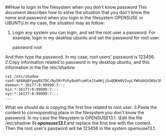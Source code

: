 ##How to login in the filesystem when you don't know password
This document describes how to solve the situation that you don't know the name and password when you login in the filesystem OPENSUSE or UBUNTU.In my case, the situation may as follow:
<!-- more -->
1. Login any system you can login, and set the root user a password.
For example, login in my desktop ubuntu and set the password for root user.
	
	password root

And then type the password. In my case, root users' password is 123456.
2.Copy information related to password in my desktop ubuntu, and this information in the file /etc/shadow
	
	cat /etc/shadow
	root:$6$HqBYywyR$79C/NySRrPshy8wXFcwHleJ1wHHjjGuQQKm0V2uyLYWXobGUSKbz3Nc5SMhs5VVTMmNpxZYIYlVm8W7Q86n1m1:16479:0:99999:7:::
	daemon:*:16177:0:99999:7:::
	bin:*:16177:0:99999:7:::
	sys:*:16177:0:99999:7:::
	...

What we should do is copying the first line related to root user.
3.Paste the content to corresponding place in the filesystem you don't know the password. In my case the filesystem is OPENSUSE13.1. \Edit the file /etc/shadow IN ***opensuse13.1***,and replace the first line with the content.
Then the root user's password will be 123456 in the system opensuse13.1.
